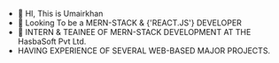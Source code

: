 - 👋 HI, This is Umairkhan
- 👀 Looking To be a MERN-STACK & {'REACT.JS'} DEVELOPER
- 🌱  INTERN & TEAINEE OF MERN-STACK DEVELOPMENT AT THE HasbaSoft Pvt Ltd.
-  HAVING  EXPERIENCE OF SEVERAL WEB-BASED MAJOR PROJECTS.

<!---
Umairkhan38/Umairkhan38 is a ✨ special ✨ repository because its `README.md` (this file) appears on your GitHub profile.
You can click the Preview link to take a look at your changes.
--->
